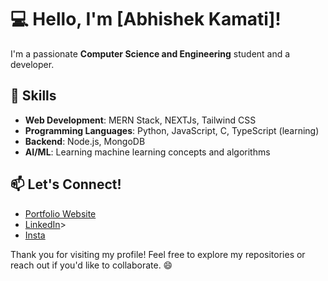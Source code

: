 # 💻 Hello, I'm [Abhishek Kamati]!

I'm a passionate **Computer Science and Engineering** student and a developer.

## 🚀 Skills
- **Web Development**: MERN Stack, NEXTJs, Tailwind CSS
- **Programming Languages**: Python, JavaScript, C, TypeScript (learning)
- **Backend**: Node.js, MongoDB
- **AI/ML**: Learning machine learning concepts and algorithms

## 📫 Let's Connect!
- [Portfolio Website](https://abhishekkamti.com.np/)
- [LinkedIn](https://www.linkedin.com/in/abhishek-kamati)>
- [Insta](https://www.instagram.com/kamatiabhi/)

Thank you for visiting my profile! Feel free to explore my repositories or reach out if you'd like to collaborate. 😄
